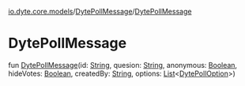 [io.dyte.core.models](../index.md)/[DytePollMessage](index.md)/[DytePollMessage](-dyte-poll-message.md)

# DytePollMessage


fun [DytePollMessage](-dyte-poll-message.md)(id: [String](https://kotlinlang.org/api/latest/jvm/stdlib/kotlin/-string/index.html), quesion: [String](https://kotlinlang.org/api/latest/jvm/stdlib/kotlin/-string/index.html), anonymous: [Boolean](https://kotlinlang.org/api/latest/jvm/stdlib/kotlin/-boolean/index.html), hideVotes: [Boolean](https://kotlinlang.org/api/latest/jvm/stdlib/kotlin/-boolean/index.html), createdBy: [String](https://kotlinlang.org/api/latest/jvm/stdlib/kotlin/-string/index.html), options: [List](https://kotlinlang.org/api/latest/jvm/stdlib/kotlin.collections/-list/index.html)&lt;[DytePollOption](../-dyte-poll-option/index.md)&gt;)
